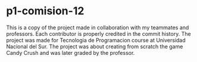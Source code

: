 # p1-comision-12
This is a copy of the project made in collaboration with my teammates and professors. 
Each contributor is properly credited in the commit history. 
The project was made for Tecnologia de Programacion course at Universidad Nacional del Sur. 
The project was about creating from scratch the game Candy Crush and was later graded by the professor.
